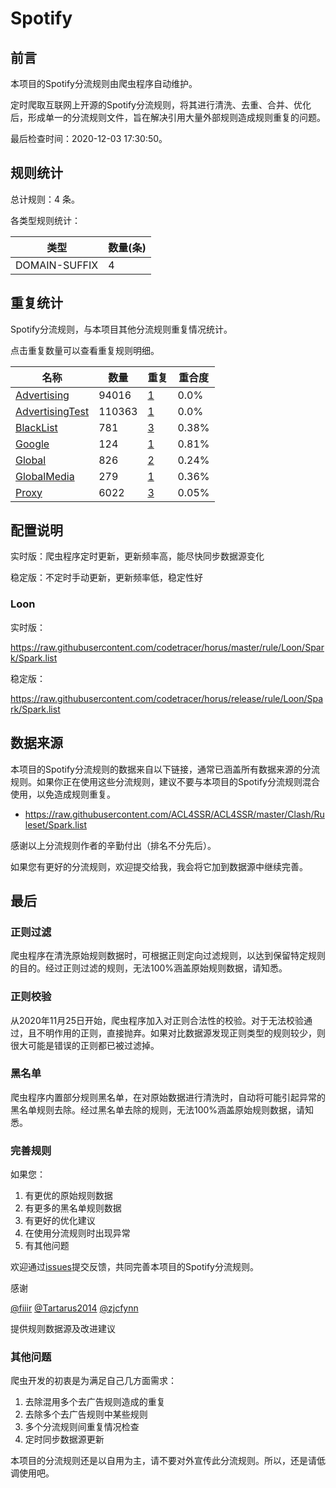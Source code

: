 # Spotify

## 前言

本项目的Spotify分流规则由爬虫程序自动维护。

定时爬取互联网上开源的Spotify分流规则，将其进行清洗、去重、合并、优化后，形成单一的分流规则文件，旨在解决引用大量外部规则造成规则重复的问题。




最后检查时间：2020-12-03 17:30:50。

## 规则统计

总计规则：4 条。

各类型规则统计：

| 类型 | 数量(条) |
| ---- | ---- |
| DOMAIN-SUFFIX | 4 |
## 重复统计

Spotify分流规则，与本项目其他分流规则重复情况统计。

点击重复数量可以查看重复规则明细。

| 名称 | 数量 | 重复 | 重合度 |
| ---- | ---- | ---- | ------ |
|  [Advertising](https://github.com/codetracer/horus/tree/master/rule/Loon/Advertising)    | 94016   | [1](https://github.com/codetracer/horus/tree/master/rule/Loon/Spark/Repeat.list)   |   0.0% |
|  [AdvertisingTest](https://github.com/codetracer/horus/tree/master/rule/Loon/AdvertisingTest)    | 110363   | [1](https://github.com/codetracer/horus/tree/master/rule/Loon/Spark/Repeat.list)   |   0.0% |
|  [BlackList](https://github.com/codetracer/horus/tree/master/rule/Loon/BlackList)    | 781   | [3](https://github.com/codetracer/horus/tree/master/rule/Loon/Spark/Repeat.list)   |   0.38% |
|  [Google](https://github.com/codetracer/horus/tree/master/rule/Loon/Google)    | 124   | [1](https://github.com/codetracer/horus/tree/master/rule/Loon/Spark/Repeat.list)   |   0.81% |
|  [Global](https://github.com/codetracer/horus/tree/master/rule/Loon/Global)    | 826   | [2](https://github.com/codetracer/horus/tree/master/rule/Loon/Spark/Repeat.list)   |   0.24% |
|  [GlobalMedia](https://github.com/codetracer/horus/tree/master/rule/Loon/GlobalMedia)    | 279   | [1](https://github.com/codetracer/horus/tree/master/rule/Loon/Spark/Repeat.list)   |   0.36% |
|  [Proxy](https://github.com/codetracer/horus/tree/master/rule/Loon/Proxy)    | 6022   | [3](https://github.com/codetracer/horus/tree/master/rule/Loon/Spark/Repeat.list)   |   0.05% |
## 配置说明

实时版：爬虫程序定时更新，更新频率高，能尽快同步数据源变化

稳定版：不定时手动更新，更新频率低，稳定性好

### Loon 
实时版：

https://raw.githubusercontent.com/codetracer/horus/master/rule/Loon/Spark/Spark.list

稳定版：

https://raw.githubusercontent.com/codetracer/horus/release/rule/Loon/Spark/Spark.list

## 数据来源

本项目的Spotify分流规则的数据来自以下链接，通常已涵盖所有数据来源的分流规则。如果你正在使用这些分流规则，建议不要与本项目的Spotify分流规则混合使用，以免造成规则重复。

- https://raw.githubusercontent.com/ACL4SSR/ACL4SSR/master/Clash/Ruleset/Spark.list


感谢以上分流规则作者的辛勤付出（排名不分先后）。

如果您有更好的分流规则，欢迎提交给我，我会将它加到数据源中继续完善。

## 最后

### 正则过滤

爬虫程序在清洗原始规则数据时，可根据正则定向过滤规则，以达到保留特定规则的目的。经过正则过滤的规则，无法100%涵盖原始规则数据，请知悉。

### 正则校验

从2020年11月25日开始，爬虫程序加入对正则合法性的校验。对于无法校验通过，且不明作用的正则，直接抛弃。如果对比数据源发现正则类型的规则较少，则很大可能是错误的正则都已被过滤掉。

### 黑名单

爬虫程序内置部分规则黑名单，在对原始数据进行清洗时，自动将可能引起异常的黑名单规则去除。经过黑名单去除的规则，无法100%涵盖原始规则数据，请知悉。

### 完善规则

如果您：

1. 有更优的原始规则数据
2. 有更多的黑名单规则数据
3. 有更好的优化建议
4. 在使用分流规则时出现异常
5. 有其他问题

欢迎通过[issues](https://github.com/codetracer/horus/issues/new)提交反馈，共同完善本项目的Spotify分流规则。

感谢

[@fiiir](https://github.com/fiiir) [@Tartarus2014](https://github.com/Tartarus2014) [@zjcfynn](https://github.com/zjcfynn) 

提供规则数据源及改进建议

### 其他问题

爬虫开发的初衷是为满足自己几方面需求：

1. 去除混用多个去广告规则造成的重复
2. 去除多个去广告规则中某些规则
3. 多个分流规则间重复情况检查
4. 定时同步数据源更新

本项目的分流规则还是以自用为主，请不要对外宣传此分流规则。所以，还是请低调使用吧。